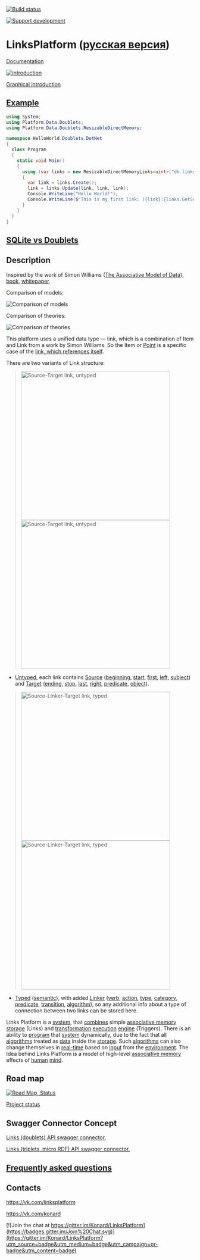 [![Build status](https://travis-ci.org/Konard/LinksPlatform.svg?branch=master "Build status")](https://travis-ci.org/Konard/LinksPlatform)

[![Support development](https://img.shields.io/endpoint.svg?url=https%3A%2F%2Fshieldsio-patreon.herokuapp.com%2Fkonard%2Fpledgesssss&style=for-the-badge "Support development")](https://patreon.com/konard)

# LinksPlatform ([русская версия](https://github.com/Konard/LinksPlatform/blob/master/README.ru.md))

[Documentation](http://linksplatform.github.io/Documentation)

[![introduction](https://raw.githubusercontent.com/LinksPlatform/Documentation/master/doc/Intro/intro-animation-500.gif "introduction")](https://github.com/Konard/LinksPlatform/wiki/How-it-all-began)

[Graphical introduction](https://github.com/Konard/LinksPlatform/wiki/How-it-all-began)

## [Example](https://github.com/linksplatform/HelloWorld.Doublets.DotNet)

```C#
using System;
using Platform.Data.Doublets;
using Platform.Data.Doublets.ResizableDirectMemory;

namespace HelloWorld.Doublets.DotNet
{
  class Program
  {
    static void Main()
    {
      using (var links = new ResizableDirectMemoryLinks<uint>("db.links"))
      {
        var link = links.Create();
        link = links.Update(link, link, link);
        Console.WriteLine("Hello World!");
        Console.WriteLine($"This is my first link: ({link}:{links.GetSource(link)}->{links.GetTarget(link)}).");
      }
    }
  }
}
```

## [SQLite vs Doublets](https://github.com/linksplatform/Comparisons.SQLiteVSDoublets)

## Description

Inspired by the work of Simon Williams ([The Associative Model of Data](https://en.wikipedia.org/w/index.php?title=Associative_model_of_data&oldid=913469847)), [book](http://www.sentences.com/docs/other_docs/AMD.pdf), [whitepaper](http://iacis.org/iis/2009/P2009_1301.pdf).

Comparison of models:

![Comparison of models](https://github.com/LinksPlatform/Documentation/raw/master/doc/ModelsComparison/relational_model_vs_associative_model_vs_links.png)

Comparison of theories:

![Comparison of theories](https://github.com/LinksPlatform/Documentation/raw/master/doc/TheoriesComparison/theories_comparison_en.png)

This platform uses a unified data type — link, which is a combination of Item and Link from a work by Simon Williams. So the Item or [Point](https://en.wikipedia.org/wiki/Point) is a specific case of the [link, which references itself](http://linksplatform.github.io/itself.html).

There are two variants of Link structure:

> <img src="https://raw.githubusercontent.com/LinksPlatform/Documentation/master/doc/ST.png" width="400" title="Source-Target link, untyped" alt="Source-Target link, untyped" />
> <img src="https://raw.githubusercontent.com/LinksPlatform/Documentation/master/doc/ST-dots.png" width="400" title="Source-Target link, untyped" alt="Source-Target link, untyped" />

- [Untyped](https://en.wikipedia.org/wiki/Type_theory), each link contains [Source](https://en.wikipedia.org/wiki/Source) ([beginning](https://en.wikipedia.org/wiki/Begin), [start](https://en.wikipedia.org/wiki/Start), [first](https://en.wikipedia.org/wiki/First), [left](https://en.wikipedia.org/wiki/Left), [subject](https://en.wikipedia.org/wiki/Subject)) and [Target](https://en.wikipedia.org/wiki/Target) ([ending](https://en.wikipedia.org/wiki/End), [stop](https://en.wikipedia.org/wiki/Stop), [last](https://en.wikipedia.org/wiki/Last_(disambiguation)), [right](https://en.wikipedia.org/wiki/Right_(disambiguation)), [predicate](https://en.wikipedia.org/wiki/Predicate), [object](https://en.wikipedia.org/wiki/Object)).

> <img src="https://raw.githubusercontent.com/LinksPlatform/Documentation/master/doc/SLT.png" width="400" title="Source-Linker-Target link, typed" alt="Source-Linker-Target link, typed" />
> <img src="https://raw.githubusercontent.com/LinksPlatform/Documentation/master/doc/SLT-dots.png" width="400" title="Source-Linker-Target link, typed" alt="Source-Linker-Target link, typed" />

- [Typed](https://en.wikipedia.org/wiki/Type_theory) ([semantic](https://en.wikipedia.org/wiki/Semantics)), with added [Linker](https://en.wikipedia.org/wiki/Linker) ([verb](https://en.wikipedia.org/wiki/Verb), [action](https://en.wikipedia.org/wiki/Action_(philosophy)), [type](https://en.wikipedia.org/wiki/Type_system), [category](https://en.wikipedia.org/wiki/Category_theory), [predicate](https://en.wikipedia.org/wiki/Predicate), [transition](https://en.wikipedia.org/wiki/Transition_system), [algorithm](https://en.wikipedia.org/wiki/Algorithm)), so any additional info about a type of connection between two links can be stored here.

Links Platform is a [system](https://en.wikipedia.org/wiki/System_(disambiguation)), that [combines](https://en.wikipedia.org/wiki/Combine) simple [associative memory](https://en.wikipedia.org/wiki/Associative_memory) [storage](https://en.wikipedia.org/wiki/Computer_data_storage) (Links) and [transformation](https://en.wikipedia.org/wiki/Transformation) [execution](https://en.wikipedia.org/wiki/Execution_(computing)) [engine](https://en.wikipedia.org/wiki/Database_engine) (Triggers). There is an ability to [program](https://en.wikipedia.org/wiki/Program_(machine)) that [system](https://en.wikipedia.org/wiki/System_(disambiguation)) dynamically, due to the fact that all [algorithms](https://en.wikipedia.org/wiki/Algorithm) treated as [data](https://en.wikipedia.org/wiki/Data_(disambiguation)) inside the [storage](https://en.wikipedia.org/wiki/Computer_data_storage). Such [algorithms](https://en.wikipedia.org/wiki/Algorithm) can also change themselves in [real-time](https://en.wikipedia.org/wiki/Real-time) based on [input](https://en.wikipedia.org/wiki/Input) from the [environment](https://en.wikipedia.org/wiki/Environment). The Idea behind Links Platform is a model of high-level [associative memory](https://en.wikipedia.org/wiki/Associative_memory) effects of [human](https://en.wikipedia.org/wiki/Human) [mind](https://en.wikipedia.org/wiki/Mind).

## Road map
[![Road Map, Status](https://raw.githubusercontent.com/LinksPlatform/Documentation/master/doc/RoadMap-status.png "Road Map, Status")](https://github.com/Konard/LinksPlatform/milestones)

[Project status](https://github.com/Konard/LinksPlatform/milestones)

## Swagger Connector Concept

[Links (doublets) API swagger connector.](https://gist.github.com/Konard/c76f9948bb25a0d7aff1)

[Links (triplets, micro RDF) API swagger connector.](https://gist.github.com/Konard/e6a0bff583bbca4d452b)

## [Frequently asked questions](https://github.com/Konard/LinksPlatform/wiki/FAQ)

## Contacts

https://vk.com/linksplatform

https://vk.com/konard

[![Join the chat at https://gitter.im/Konard/LinksPlatform](https://badges.gitter.im/Join%20Chat.svg)](https://gitter.im/Konard/LinksPlatform?utm_source=badge&utm_medium=badge&utm_campaign=pr-badge&utm_content=badge)
